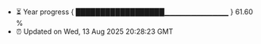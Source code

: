 - ⏳ Year progress { ██████████████████▁▁▁▁▁▁▁▁▁▁▁▁ } 61.60 %
- ⏰ Updated on Wed, 13 Aug 2025 20:28:23 GMT

